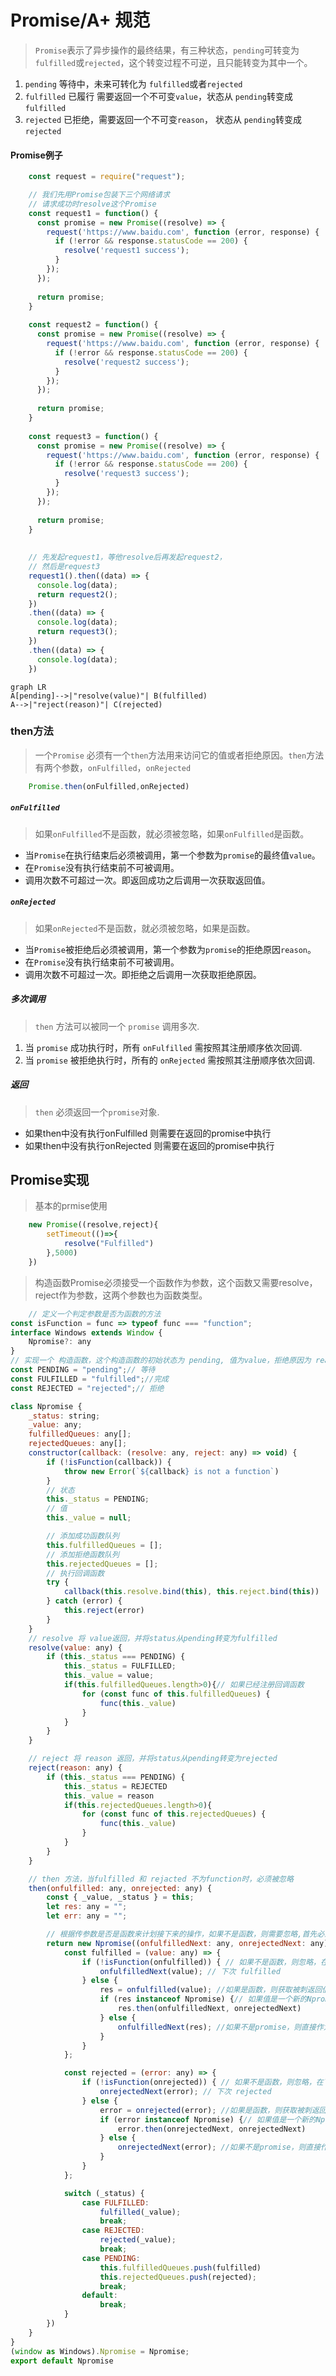 # Promise/A+ 规范
> `Promise`表示了异步操作的最终结果，有三种状态，`pending`可转变为`fulfilled`或`rejected`，这个转变过程不可逆，且只能转变为其中一个。
1. `pending` 等待中，未来可转化为 `fulfilled`或者`rejected`
2. `fulfilled` 已履行 需要返回一个不可变`value`，状态从 `pending`转变成 `fulfilled`
3. `rejected` 已拒绝，需要返回一个不可变`reason`， 状态从 `pending`转变成 `rejected`

#### Promise例子
```js
    const request = require("request");

    // 我们先用Promise包装下三个网络请求
    // 请求成功时resolve这个Promise
    const request1 = function() {
      const promise = new Promise((resolve) => {
        request('https://www.baidu.com', function (error, response) {
          if (!error && response.statusCode == 200) {
            resolve('request1 success');
          }
        });
      });
    
      return promise;
    }
    
    const request2 = function() {
      const promise = new Promise((resolve) => {
        request('https://www.baidu.com', function (error, response) {
          if (!error && response.statusCode == 200) {
            resolve('request2 success');
          }
        });
      });
    
      return promise;
    }
    
    const request3 = function() {
      const promise = new Promise((resolve) => {
        request('https://www.baidu.com', function (error, response) {
          if (!error && response.statusCode == 200) {
            resolve('request3 success');
          }
        });
      });
    
      return promise;
    }
    
    
    // 先发起request1，等他resolve后再发起request2，
    // 然后是request3
    request1().then((data) => {
      console.log(data);
      return request2();
    })
    .then((data) => {
      console.log(data);
      return request3();
    })
    .then((data) => {
      console.log(data);
    })

```

```
graph LR
A[pending]-->|"resolve(value)"| B(fulfilled)
A-->|"reject(reason)"| C(rejected)
```

### then方法
> 一个`Promise` 必须有一个`then`方法用来访问它的值或者拒绝原因。`then`方法有两个参数，`onFulfilled`，`onRejected`

```js
    Promise.then(onFulfilled,onRejected)
```

##### `onFulfilled`
> 如果`onFulfilled`不是函数，就必须被忽略，如果`onFulfilled`是函数。
- 当`Promise`在执行结束后必须被调用，第一个参数为`promise`的最终值`value`。
- 在`Promise`没有执行结束前不可被调用。
- 调用次数不可超过一次。即返回成功之后调用一次获取返回值。

##### `onRejected`
> 如果`onRejected`不是函数，就必须被忽略，如果是函数。   
- 当`Promise`被拒绝后必须被调用，第一个参数为`promise`的拒绝原因`reason`。
- 在`Promise`没有执行结束前不可被调用。
- 调用次数不可超过一次。即拒绝之后调用一次获取拒绝原因。

##### 多次调用
> `then` 方法可以被同一个 `promise` 调用多次.

1. 当 `promise` 成功执行时，所有 `onFulfilled` 需按照其注册顺序依次回调.  
2. 当 `promise` 被拒绝执行时，所有的 `onRejected` 需按照其注册顺序依次回调.

##### 返回
> `then` 必须返回一个`promise`对象.  
- 如果then中没有执行onFulfilled 则需要在返回的promise中执行
- 如果then中没有执行onRejected 则需要在返回的promise中执行

## Promise实现

> 基本的prmise使用

```js
    new Promise((resolve,reject){
        setTimeout(()=>{
            resolve("Fulfilled")
        },5000)
    })
```
>构造函数Promise必须接受一个函数作为参数，这个函数又需要resolve，reject作为参数，这两个参数也为函数类型。

```js
    // 定义一个判定参数是否为函数的方法
const isFunction = func => typeof func === "function";
interface Windows extends Window {
    Npromise?: any
}
// 实现一个 构造函数，这个构造函数的初始状态为 pending, 值为value，拒绝原因为 reason。
const PENDING = "pending";// 等待
const FULFILLED = "fulfilled";//完成
const REJECTED = "rejected";// 拒绝

class Npromise {
    _status: string;
    _value: any;
    fulfilledQueues: any[];
    rejectedQueues: any[];
    constructor(callback: (resolve: any, reject: any) => void) {
        if (!isFunction(callback)) {
            throw new Error(`${callback} is not a function`)
        }
        // 状态
        this._status = PENDING;
        // 值
        this._value = null;

        // 添加成功函数队列
        this.fulfilledQueues = [];
        // 添加拒绝函数队列
        this.rejectedQueues = [];
        // 执行回调函数
        try {
            callback(this.resolve.bind(this), this.reject.bind(this))
        } catch (error) {
            this.reject(error)
        }
    }
    // resolve 将 value返回，并将status从pending转变为fulfilled
    resolve(value: any) {
        if (this._status === PENDING) {
            this._status = FULFILLED;
            this._value = value;
            if(this.fulfilledQueues.length>0){// 如果已经注册回调函数
                for (const func of this.fulfilledQueues) {
                    func(this._value)
                }
            }
        }
    }

    // reject 将 reason 返回，并将status从pending转变为rejected
    reject(reason: any) {
        if (this._status === PENDING) {
            this._status = REJECTED
            this._value = reason
            if(this.rejectedQueues.length>0){
                for (const func of this.rejectedQueues) {
                    func(this._value)
                }
            }
        }
    }

    // then 方法，当fulfilled 和 rejacted 不为function时，必须被忽略
    then(onfulfilled: any, onrejected: any) {
        const { _value, _status } = this;
        let res: any = "";
        let err: any = "";

        // 根据传参数是否是函数来计划接下来的操作，如果不是函数，则需要忽略,首先必须返回一个新的Npromise。
        return new Npromise((onfulfilledNext: any, onrejectedNext: any) => {
            const fulfilled = (value: any) => {
                if (!isFunction(onfulfilled)) { // 如果不是函数，则忽略，在下一次调用then时，作为参数传入进去
                    onfulfilledNext(value); // 下次 fulfilled
                } else {
                    res = onfulfilled(value); //如果是函数，则获取被刺返回值作为下一次调用then的参数
                    if (res instanceof Npromise) {// 如果值是一个新的Npromise，则需要确保新的Npromise状态变化之后执行。
                        res.then(onfulfilledNext, onrejectedNext)
                    } else {
                        onfulfilledNext(res); //如果不是promise，则直接作为value传入下一次的resolve
                    }
                }
            };

            const rejected = (error: any) => {
                if (!isFunction(onrejected)) { // 如果不是函数，则忽略，在下一次调用then时，作为参数传入进去
                    onrejectedNext(error); // 下次 rejected
                } else {
                    error = onrejected(error); //如果是函数，则获取被刺返回值作为下一次调用then的参数
                    if (error instanceof Npromise) {// 如果值是一个新的Npromise，则需要确保新的Npromise状态变化之后执行。
                        error.then(onrejectedNext, onrejectedNext)
                    } else {
                        onrejectedNext(error); //如果不是promise，则直接作为value传入下一次的reject，下一个then的状态与返回的promise的状态相同
                    }
                }
            };

            switch (_status) {
                case FULFILLED:
                    fulfilled(_value);
                    break;
                case REJECTED:
                    rejected(_value);
                    break;
                case PENDING:
                    this.fulfilledQueues.push(fulfilled)
                    this.rejectedQueues.push(rejected);
                    break;
                default:
                    break;
            }
        })
    }
}
(window as Windows).Npromise = Npromise;
export default Npromise
```